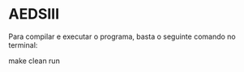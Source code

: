 # AEDSIII

Para compilar e executar o programa, basta o seguinte comando no terminal:

make clean run